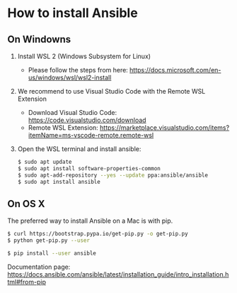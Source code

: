 # How to install Ansible

## On Windowns

1. Install WSL 2 (Windows Subsystem for Linux)
	
	- Please follow the steps from here: https://docs.microsoft.com/en-us/windows/wsl/wsl2-install
	
2. We recommend to use Visual Studio Code with the Remote WSL Extension
	
	- Download Visual Studio Code: https://code.visualstudio.com/download
	- Remote WSL Extension: https://marketplace.visualstudio.com/items?itemName=ms-vscode-remote.remote-wsl
	
3. Open the WSL terminal and install ansible:

	```bash
	$ sudo apt update
	$ sudo apt install software-properties-common
	$ sudo apt-add-repository --yes --update ppa:ansible/ansible
	$ sudo apt install ansible	
	```
	
## On OS X

The preferred way to install Ansible on a Mac is with pip.

```bash
$ curl https://bootstrap.pypa.io/get-pip.py -o get-pip.py
$ python get-pip.py --user

$ pip install --user ansible
```

Documentation page: https://docs.ansible.com/ansible/latest/installation_guide/intro_installation.html#from-pip

